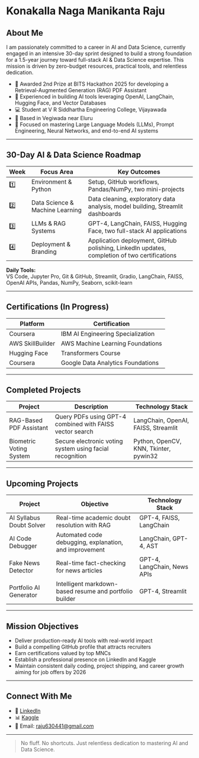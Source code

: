 # Konakalla Naga Manikanta Raju

## About Me

I am passionately committed to a career in AI and Data Science, currently engaged in an intensive 30-day sprint designed to build a strong foundation for a 1.5-year journey toward full-stack AI & Data Science expertise. This mission is driven by zero-budget resources, practical tools, and relentless dedication.

- 🥈 Awarded 2nd Prize at BITS Hackathon 2025 for developing a Retrieval-Augmented Generation (RAG) PDF Assistant  
- 🧠 Experienced in building AI tools leveraging OpenAI, LangChain, Hugging Face, and Vector Databases  
- 💻 Student at V R Siddhartha Engineering College, Vijayawada  
- 🏡 Based in Vegiwada near Eluru  
- 💪 Focused on mastering Large Language Models (LLMs), Prompt Engineering, Neural Networks, and end-to-end AI systems

---

## 30-Day AI & Data Science Roadmap

| Week | Focus Area                 | Key Outcomes                                                  |
|-------|---------------------------|---------------------------------------------------------------|
| 1️⃣    | Environment & Python       | Setup, GitHub workflows, Pandas/NumPy, two mini-projects      |
| 2️⃣    | Data Science & Machine Learning | Data cleaning, exploratory data analysis, model building, Streamlit dashboards |
| 3️⃣    | LLMs & RAG Systems         | GPT-4, LangChain, FAISS, Hugging Face, two full-stack AI applications |
| 4️⃣    | Deployment & Branding      | Application deployment, GitHub polishing, LinkedIn updates, completion of two certifications |

**Daily Tools:**  
VS Code, Jupyter Pro, Git & GitHub, Streamlit, Gradio, LangChain, FAISS, OpenAI APIs, Pandas, NumPy, Seaborn, scikit-learn

---

## Certifications (In Progress)

| Platform         | Certification                             |
|------------------|------------------------------------------|
| Coursera         | IBM AI Engineering Specialization        |
| AWS SkillBuilder | AWS Machine Learning Foundations          |
| Hugging Face     | Transformers Course                      |
| Coursera         | Google Data Analytics Foundations        |

---

## Completed Projects

| Project                  | Description                                             | Technology Stack                      |
|--------------------------|---------------------------------------------------------|-------------------------------------|
| RAG-Based PDF Assistant  | Query PDFs using GPT-4 combined with FAISS vector search | LangChain, OpenAI, FAISS, Streamlit |
| Biometric Voting System  | Secure electronic voting system using facial recognition | Python, OpenCV, KNN, Tkinter, pywin32 |

---

## Upcoming Projects

| Project                  | Objective                                               | Technology Stack                    |
|--------------------------|---------------------------------------------------------|-----------------------------------|
| AI Syllabus Doubt Solver | Real-time academic doubt resolution with RAG            | GPT-4, FAISS, LangChain           |
| AI Code Debugger         | Automated code debugging, explanation, and improvement  | LangChain, GPT-4, AST             |
| Fake News Detector       | Real-time fact-checking for news articles                | GPT-4, LangChain, News APIs       |
| Portfolio AI Generator   | Intelligent markdown-based resume and portfolio builder | GPT-4, Streamlit                  |

---

## Mission Objectives

- Deliver production-ready AI tools with real-world impact  
- Build a compelling GitHub profile that attracts recruiters  
- Earn certifications valued by top MNCs  
- Establish a professional presence on LinkedIn and Kaggle  
- Maintain consistent daily coding, project shipping, and career growth aiming for job offers by 2026  

---

## Connect With Me

- 🔗 [LinkedIn](https://www.linkedin.com/in/raju-konakalla)  
- 📊 [Kaggle](https://www.kaggle.com/konakallaraju)  
- 📧 Email: raju630441@gmail.com  

---

> No fluff. No shortcuts. Just relentless dedication to mastering AI and Data Science.
